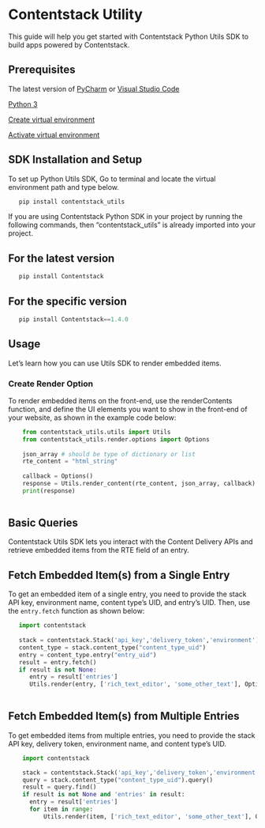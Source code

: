 # Contentstack Utility

This guide will help you get started with Contentstack Python Utils SDK to build apps powered by Contentstack.

## Prerequisites

The latest version of [PyCharm](https://www.jetbrains.com/pycharm/download/) or [Visual Studio Code](https://code.visualstudio.com/download)

[Python 3](https://docs.python-guide.org/starting/installation/#python-3-installation-guides)

[Create virtual environment](https://packaging.python.org/guides/installing-using-pip-and-virtual-environments/#creating-a-virtual-environment)

[Activate virtual environment](https://packaging.python.org/guides/installing-using-pip-and-virtual-environments/#activating-a-virtual-environment)

## SDK Installation and Setup

To set up Python Utils SDK, Go to terminal and locate the virtual environment path and type below.

```python
   pip install contentstack_utils
```

If you are using Contentstack Python SDK in your project by running the following commands,  then “contentstack_utils”  is already imported into your project.

## For the latest version

```python
   pip install Contentstack
```

## For the specific version

```python
   pip install Contentstack==1.4.0
```

## Usage

Let’s learn how you can use Utils SDK to render embedded items. 

### Create Render Option

To render embedded items on the front-end, use the renderContents function, and define the UI elements you want to show in the front-end of your website, as shown in the example code below:

```python
    from contentstack_utils.utils import Utils
    from contentstack_utils.render.options import Options
    
    json_array # should be type of dictionary or list
    rte_content = "html_string"
    
    callback = Options()
    response = Utils.render_content(rte_content, json_array, callback)
    print(response)
    
```

## Basic Queries

Contentstack Utils SDK lets you interact with the Content Delivery APIs and retrieve embedded items from the RTE field of an entry.

## Fetch Embedded Item(s) from a Single Entry

To get an embedded item of a single entry, you need to provide the stack API key, environment name, content type’s UID, and entry’s UID. Then, use the `entry.fetch` function as shown below:

```python
   import contentstack
    
   stack = contentstack.Stack('api_key','delivery_token','environment')
   content_type = stack.content_type("content_type_uid")
   entry = content_type.entry("entry_uid")
   result = entry.fetch()
   if result is not None:
      entry = result['entries']
      Utils.render(entry, ['rich_text_editor', 'some_other_text'], Option())
       
```

## Fetch Embedded Item(s) from Multiple Entries

To get embedded items from multiple entries, you need to provide the stack API key, delivery token, environment name, and content type’s UID. 

```python
    import contentstack

    stack = contentstack.Stack('api_key','delivery_token','environment')
    query = stack.content_type("content_type_uid").query()
    result = query.find()
    if result is not None and 'entries' in result:
      entry = result['entries']
      for item in range:
          Utils.render(item, ['rich_text_editor', 'some_other_text'], Option())
```
